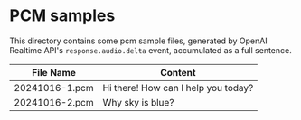 # PCM samples

This directory contains some pcm sample files, generated by OpenAI Realtime API's `response.audio.delta` event, accumulated as a full sentence.

| File Name | Content |
| --------- | ------- |
| 20241016-1.pcm | Hi there! How can I help you today? |
| 20241016-2.pcm | Why sky is blue? |
